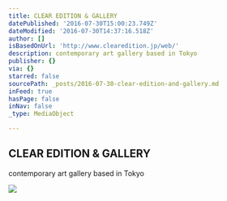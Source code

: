 ```yaml
---
title: CLEAR EDITION & GALLERY
datePublished: '2016-07-30T15:00:23.749Z'
dateModified: '2016-07-30T14:37:16.518Z'
author: []
isBasedOnUrl: 'http://www.clearedition.jp/web/'
description: contemporary art gallery based in Tokyo
publisher: {}
via: {}
starred: false
sourcePath: _posts/2016-07-30-clear-edition-and-gallery.md
inFeed: true
hasPage: false
inNav: false
_type: MediaObject

---
```

<article style=""><h1>CLEAR EDITION &amp; GALLERY</h1><p>contemporary art gallery based in Tokyo</p><img src="http://www.clearedition.jp/web/wp-content/uploads/2016/05/renoitweb-1440x962.jpg" /></article>